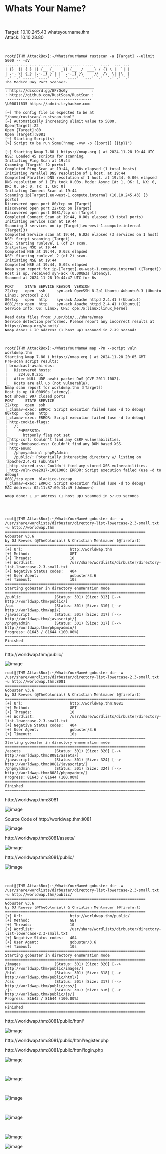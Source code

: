 <h1>Whats Your Name?</h1>

<br>

<p>Target: 10.10.245.43 whatsyourname.thm<br>
Attack: 10.10.28.80</p>

<br>

<pre><code>root@[THM AttackBox]:~/WhatsYourName# rustscan -a [Target] --ulimit 5000 -- -sV
.----. .-. .-. .----..---.  .----. .---.   .--.  .-. .-.
| {}  }| { } |{ {__ {_   _}{ {__  /  ___} / {} \ |  `| |
| .-. \| {_} |.-._} } | |  .-._} }\     }/  /\  \| |\  |
`-' `-'`-----'`----'  `-'  `----'  `---' `-'  `-'`-' `-'
The Modern Day Port Scanner.
________________________________________
: https://discord.gg/GFrQsGy           :
: https://github.com/RustScan/RustScan :
 --------------------------------------
\U0001f635 https://admin.tryhackme.com

[~] The config file is expected to be at "/home/rustscan/.rustscan.toml"
[~] Automatically increasing ulimit value to 5000.
Open[Target]:22
Open [Target]:80
Open [Target]:8081
[~] Starting Script(s)
[>] Script to be run Some("nmap -vvv -p {{port}} {{ip}}")

[~] Starting Nmap 7.80 ( https://nmap.org ) at 2024-11-28 19:44 UTC
NSE: Loaded 45 scripts for scanning.
Initiating Ping Scan at 19:44
Scanning [Target] [2 ports]
Completed Ping Scan at 19:44, 0.00s elapsed (1 total hosts)
Initiating Parallel DNS resolution of 1 host. at 19:44
Completed Parallel DNS resolution of 1 host. at 19:44, 0.00s elapsed
DNS resolution of 1 IPs took 0.00s. Mode: Async [#: 1, OK: 1, NX: 0, DR: 0, SF: 0, TR: 1, CN: 0]
Initiating Connect Scan at 19:44
Scanning ip[Target].eu-west-1.compute.internal (10.10.245.43) [3 ports]
Discovered open port 80/tcp on [Target]
Discovered open port 22/tcp on [Target]
Discovered open port 8081/tcp on [Target]
Completed Connect Scan at 19:44, 0.00s elapsed (3 total ports)
Initiating Service scan at 19:44
Scanning 3 services on ip-[Target].eu-west-1.compute.internal [Target]3)
Completed Service scan at 19:44, 6.02s elapsed (3 services on 1 host)
NSE: Script scanning [Target].
NSE: Starting runlevel 1 (of 2) scan.
Initiating NSE at 19:44
Completed NSE at 19:44, 0.03s elapsed
NSE: Starting runlevel 2 (of 2) scan.
Initiating NSE at 19:44
Completed NSE at 19:44, 0.02s elapsed
Nmap scan report for ip-[Target].eu-west-1.compute.internal ([Target])
Host is up, received syn-ack (0.00063s latency).
Scanned at 2024-11-28 19:44:47 UTC for 6s

PORT     STATE SERVICE REASON  VERSION
22/tcp   open  ssh     syn-ack OpenSSH 8.2p1 Ubuntu 4ubuntu0.3 (Ubuntu Linux; protocol 2.0)
80/tcp   open  http    syn-ack Apache httpd 2.4.41 ((Ubuntu))
8081/tcp open  http    syn-ack Apache httpd 2.4.41 ((Ubuntu))
Service Info: OS: Linux; CPE: cpe:/o:linux:linux_kernel

Read data files from: /usr/bin/../share/nmap
Service detection performed. Please report any incorrect results at https://nmap.org/submit/ .
Nmap done: 1 IP address (1 host up) scanned in 7.39 seconds 
</code></pre>

<br>

<pre><code>root@[THM AttackBox]:~/WhatsYourName# map -Pn --script vuln worldwap.thm
Starting Nmap 7.80 ( https://nmap.org ) at 2024-11-28 20:05 GMT
Pre-scan script results:
| broadcast-avahi-dos: 
|   Discovered hosts:
|     224.0.0.251
|   After NULL UDP avahi packet DoS (CVE-2011-1002).
|_  Hosts are all up (not vulnerable).
Nmap scan report for worldwap.thm ([Target])
Host is up (0.00090s latency).
Not shown: 997 closed ports
PORT     STATE SERVICE
22/tcp   open  ssh
|_clamav-exec: ERROR: Script execution failed (use -d to debug)
80/tcp   open  http
|_clamav-exec: ERROR: Script execution failed (use -d to debug)
| http-cookie-flags: 
|   /: 
|     PHPSESSID: 
|_      httponly flag not set
|_http-csrf: Couldn't find any CSRF vulnerabilities.
|_http-dombased-xss: Couldn't find any DOM based XSS.
| http-enum: 
|   /phpmyadmin/: phpMyAdmin
|_  /public/: Potentially interesting directory w/ listing on 'apache/2.4.41 (ubuntu)'
|_http-stored-xss: Couldn't find any stored XSS vulnerabilities.
|_http-vuln-cve2017-1001000: ERROR: Script execution failed (use -d to debug)
8081/tcp open  blackice-icecap
|_clamav-exec: ERROR: Script execution failed (use -d to debug)
MAC Address: 02:11:B7:09:14:49 (Unknown)

Nmap done: 1 IP address (1 host up) scanned in 57.00 seconds

</code></pre>

<br>

<pre><code>root@[THM AttackBox]:~/WhatsYourName# gobuster dir -w /usr/share/wordlists/dirbuster/directory-list-lowercase-2.3-small.txt -u http://worldwap.thm
===============================================================
Gobuster v3.6
by OJ Reeves (@TheColonial) & Christian Mehlmauer (@firefart)
===============================================================
[+] Url:                     http://worldwap.thm
[+] Method:                  GET
[+] Threads:                 10
[+] Wordlist:                /usr/share/wordlists/dirbuster/directory-list-lowercase-2.3-small.txt
[+] Negative Status codes:   404
[+] User Agent:              gobuster/3.6
[+] Timeout:                 10s
===============================================================
Starting gobuster in directory enumeration mode
===============================================================
/public               (Status: 301) [Size: 313] [--> http://worldwap.thm/public/]
/api                  (Status: 301) [Size: 310] [--> http://worldwap.thm/api/]
/javascript           (Status: 301) [Size: 317] [--> http://worldwap.thm/javascript/]
/phpmyadmin           (Status: 301) [Size: 317] [--> http://worldwap.thm/phpmyadmin/]
Progress: 81643 / 81644 (100.00%)
===============================================================
Finished
===============================================================
</code></pre>


<p>http://worldwap.thm/public/</p>

![image](https://github.com/user-attachments/assets/ca21710d-05e6-482e-94fe-7fdba38f847c)



<pre><code>root@[THM AttackBox]:~/WhatsYourName# gobuster dir -w /usr/share/wordlists/dirbuster/directory-list-lowercase-2.3-small.txt -u http://worldwap.thm:8081
===============================================================
Gobuster v3.6
by OJ Reeves (@TheColonial) & Christian Mehlmauer (@firefart)
===============================================================
[+] Url:                     http://worldwap.thm:8081
[+] Method:                  GET
[+] Threads:                 10
[+] Wordlist:                /usr/share/wordlists/dirbuster/directory-list-lowercase-2.3-small.txt
[+] Negative Status codes:   404
[+] User Agent:              gobuster/3.6
[+] Timeout:                 10s
===============================================================
Starting gobuster in directory enumeration mode
===============================================================
/assets               (Status: 301) [Size: 320] [--> http://worldwap.thm:8081/assets/]
/javascript           (Status: 301) [Size: 324] [--> http://worldwap.thm:8081/javascript/]
/phpmyadmin           (Status: 301) [Size: 324] [--> http://worldwap.thm:8081/phpmyadmin/]
Progress: 81643 / 81644 (100.00%)
===============================================================
Finished
===============================================================
</code></pre>

<p>http://worldwap.thm:8081</p>

![image](https://github.com/user-attachments/assets/1b0dc8ce-fec8-444b-ba36-97df618d2092)

<p>Source Code of http://worldwap.thm:8081</p>

![image](https://github.com/user-attachments/assets/8a045930-7d79-4405-8a85-6381f11d88fd)

<p>http://worldwap.thm:8081/assets/</p>

![image](https://github.com/user-attachments/assets/9ee82d52-54d8-4d7a-a535-76ffb74da317)

<p>http://worldwap.thm:8081/public/</p>

![image](https://github.com/user-attachments/assets/0f836fe5-703c-4261-bfe9-9ced9205ff65)

<br>

<pre><code>root@[THM AttackBox]:~/WhatsYourName# gobuster dir -w /usr/share/wordlists/dirbuster/directory-list-lowercase-2.3-small.txt -u http://worldwap.thm/public/
===============================================================
Gobuster v3.6
by OJ Reeves (@TheColonial) & Christian Mehlmauer (@firefart)
===============================================================
[+] Url:                     http://worldwap.thm/public/
[+] Method:                  GET
[+] Threads:                 10
[+] Wordlist:                /usr/share/wordlists/dirbuster/directory-list-lowercase-2.3-small.txt
[+] Negative Status codes:   404
[+] User Agent:              gobuster/3.6
[+] Timeout:                 10s
===============================================================
Starting gobuster in directory enumeration mode
===============================================================
/images               (Status: 301) [Size: 320] [--> http://worldwap.thm/public/images/]
/html                 (Status: 301) [Size: 318] [--> http://worldwap.thm/public/html/]
/css                  (Status: 301) [Size: 317] [--> http://worldwap.thm/public/css/]
/js                   (Status: 301) [Size: 316] [--> http://worldwap.thm/public/js/]
Progress: 81643 / 81644 (100.00%)
===============================================================
Finished
===============================================================
</code></pre>

<p>http://worldwap.thm:8081/public/html/</p>

![image](https://github.com/user-attachments/assets/f10cccdc-a841-4e41-a5ac-66bac4a0c484)

<p>http://worldwap.thm:8081/public/html/register.php</p>



<p>http://worldwap.thm:8081/public/html/login.php</p>

![image](https://github.com/user-attachments/assets/75388956-6289-41bd-aa19-19b3bccc70f3)

<br>

![image](https://github.com/user-attachments/assets/48732f17-6373-4476-a4ef-213b776e0fb6)


<br>

![image](https://github.com/user-attachments/assets/424b6dac-49e1-4d1e-a791-0fe87bffb700)

<br>

![image](https://github.com/user-attachments/assets/1f4d9eb5-39af-4af7-a73a-dc4203f90882)

<br>

![image](https://github.com/user-attachments/assets/ea38a0a2-b01a-4a24-824d-a73a784a0e3e)


![image](https://github.com/user-attachments/assets/b1dc17d9-226e-4236-b6ed-2da639d9af1e)




























